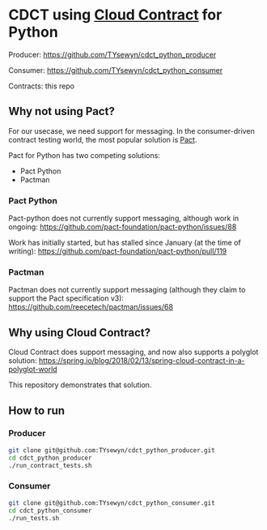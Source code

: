 # CDCT using [Cloud Contract](https://spring.io/projects/spring-cloud-contract) for Python

Producer: <https://github.com/TYsewyn/cdct_python_producer>

Consumer: <https://github.com/TYsewyn/cdct_python_consumer>

Contracts: this repo

## Why not using Pact?

For our usecase, we need support for messaging.
In the consumer-driven contract testing world, the most popular solution is [Pact](https://docs.pact.io/).

Pact for Python has two competing solutions:
- Pact Python
- Pactman

### Pact Python

Pact-python does not currently support messaging, although work in ongoing:
https://github.com/pact-foundation/pact-python/issues/88

Work has initially started, but has stalled since January (at the time of writing):
https://github.com/pact-foundation/pact-python/pull/119


### Pactman

Pactman does not currently support messaging (although they claim to support the Pact specification v3): https://github.com/reecetech/pactman/issues/68

## Why using Cloud Contract?

Cloud Contract does support messaging, and now also supports a polyglot solution:
https://spring.io/blog/2018/02/13/spring-cloud-contract-in-a-polyglot-world

This repository demonstrates that solution.

## How to run

### Producer

```bash
git clone git@github.com:TYsewyn/cdct_python_producer.git
cd cdct_python_producer
./run_contract_tests.sh
```

### Consumer

```bash
git clone git@github.com:TYsewyn/cdct_python_consumer.git
cd cdct_python_consumer
./run_tests.sh
```
